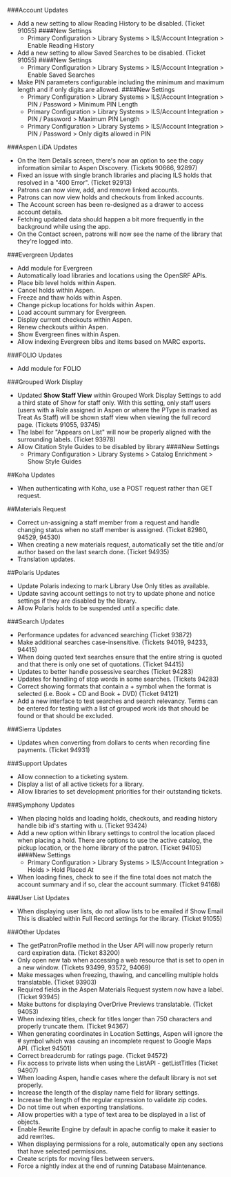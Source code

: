 ###Account Updates
- Add a new setting to allow Reading History to be disabled. (Ticket 91055)
  ####New Settings
    - Primary Configuration > Library Systems > ILS/Account Integration > Enable Reading History
- Add a new setting to allow Saved Searches to be disabled. (Ticket 91055)
  ####New Settings
  - Primary Configuration > Library Systems > ILS/Account Integration > Enable Saved Searches
- Make PIN parameters configurable including the minimum and maximum length and if only digits are allowed. 
  ####New Settings
  - Primary Configuration > Library Systems > ILS/Account Integration > PIN / Password > Minimum PIN Length
  - Primary Configuration > Library Systems > ILS/Account Integration > PIN / Password > Maximum PIN Length
  - Primary Configuration > Library Systems > ILS/Account Integration > PIN / Password > Only digits allowed in PIN

###Aspen LiDA Updates
- On the Item Details screen, there's now an option to see the copy information similar to Aspen Discovery. (Tickets 90666, 92897)
- Fixed an issue with single branch libraries and placing ILS holds that resolved in a "400 Error". (Ticket 92913)
- Patrons can now view, add, and remove linked accounts.
- Patrons can now view holds and checkouts from linked accounts.
- The Account screen has been re-designed as a drawer to access account details.
- Fetching updated data should happen a bit more frequently in the background while using the app.
- On the Contact screen, patrons will now see the name of the library that they're logged into.

###Evergreen Updates
- Add module for Evergreen
- Automatically load libraries and locations using the OpenSRF APIs.  
- Place bib level holds within Aspen.
- Cancel holds within Aspen.
- Freeze and thaw holds within Aspen.
- Change pickup locations for holds within Aspen.
- Load account summary for Evergreen.
- Display current checkouts within Aspen.
- Renew checkouts within Aspen.
- Show Evergreen fines within Aspen.
- Allow indexing Evergreen bibs and items based on MARC exports. 

###FOLIO Updates
- Add module for FOLIO

###Grouped Work Display
- Updated **Show Staff View** within Grouped Work Display Settings to add a third state of Show for staff only.  With this setting, only staff users (users with a Role assigned in Aspen or where the PType is marked as Treat As Staff) will be shown staff view when viewing the full record page. (Tickets 91055, 93745)
- The label for "Appears on List" will now be properly aligned with the surrounding labels. (Ticket 93978)
- Allow Citation Style Guides to be disabled by library
  ####New Settings
  - Primary Configuration > Library Systems > Catalog Enrichment > Show Style Guides

##Koha Updates
- When authenticating with Koha, use a POST request rather than GET request. 

##Materials Request
- Correct un-assigning a staff member from a request and handle changing status when no staff member is assigned. (Ticket 82980, 94529, 94530)
- When creating a new materials request, automatically set the title and/or author based on the last search done.  (Ticket 94935)
- Translation updates.

##Polaris Updates
- Update Polaris indexing to mark Library Use Only titles as available. 
- Update saving account settings to not try to update phone and notice settings if they are disabled by the library. 
- Allow Polaris holds to be suspended until a specific date. 

###Search Updates
- Performance updates for advanced searching (Ticket 93872)
- Make additional searches case-insensitive. (Tickets 94019, 94233, 94415)
- When doing quoted text searches ensure that the entire string is quoted and that there is only one set of quotations. (Ticket 94415)
- Updates to better handle possessive searches (Ticket 94283)
- Updates for handling of stop words in some searches. (Tickets 94283)
- Correct showing formats that contain a + symbol when the format is selected (i.e. Book + CD and Book + DVD) (Ticket 94121)
- Add a new interface to test searches and search relevancy.  Terms can be entered for testing with a list of grouped work ids that should be found or that should be excluded. 

###Sierra Updates
- Updates when converting from dollars to cents when recording fine payments. (Ticket 94931)

###Support Updates
- Allow connection to a ticketing system. 
- Display a list of all active tickets for a library. 
- Allow libraries to set development priorities for their outstanding tickets. 

###Symphony Updates
- When placing holds and loading holds, checkouts, and reading history handle bib id's starting with u. (Ticket 93424)
- Add a new option within library settings to control the location placed when placing a hold. There are options to use the active catalog, the pickup location, or the home library of the patron. (Ticket 94105)
  ####New Settings
  - Primary Configuration > Library Systems > ILS/Account Integration > Holds > Hold Placed At
- When loading fines, check to see if the fine total does not match the account summary and if so, clear the account summary. (Ticket 94168)

###User List Updates
- When displaying user lists, do not allow lists to be emailed if Show Email This is disabled within Full Record settings for the library. (Ticket 91055)

###Other Updates
- The getPatronProfile method in the User API will now properly return card expiration data. (Ticket 83200)
- Only open new tab when accessing a web resource that is set to open in a new window. (Tickets 93499, 93572, 94069)
- Make messages when freezing, thawing, and cancelling multiple holds translatable. (Ticket 93903)
- Required fields in the Aspen Materials Request system now have a label. (Ticket 93945)
- Make buttons for displaying OverDrive Previews translatable. (Ticket 94053)
- When indexing titles, check for titles longer than 750 characters and properly truncate them. (Ticket 94367)
- When generating coordinates in Location Settings, Aspen will ignore the # symbol which was causing an incomplete request to Google Maps API. (Ticket 94501)
- Correct breadcrumb for ratings page. (Ticket 94572)
- Fix access to private lists when using the ListAPI - getListTitles (Ticket 94907)
- When loading Aspen, handle cases where the default library is not set properly. 
- Increase the length of the display name field for library settings.
- Increase the length of the regular expression to validate zip codes. 
- Do not time out when exporting translations. 
- Allow properties with a type of text area to be displayed in a list of objects. 
- Enable Rewrite Engine by default in apache config to make it easier to add rewrites. 
- When displaying permissions for a role, automatically open any sections that have selected permissions. 
- Create scripts for moving files between servers.
- Force a nightly index at the end of running Database Maintenance.
